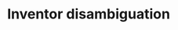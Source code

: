 ---
layout: default
citation: Ronald Lai; Alexander D'Amour; Amy Yu; Ye Sun; Lee Fleming, 2011, "Disambiguation
  and Co-authorship Networks of the U.S. Patent Inventor Database (1975 - 2010)",
  https://doi.org/10.7910/DVN/5F1RRI, Harvard Dataverse, V5, UNF:5:RqsI3LsQEYLHkkg5jG/jRg==
  [fileUNF]
cost: None
description: ''
location: https://dataverse.harvard.edu/dataverse/patent
slug: /inventor_disambiguation
tags: '[Disambiguation]'
timeframe: 1975-2010
title: Inventor disambiguation
uuid: e77ef2c0-6a35-437a-8893-83eb88ad7bc9
---